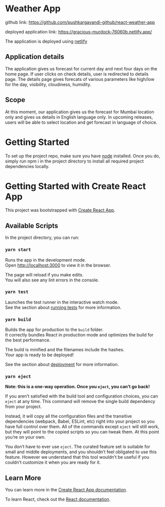 # Weather App
 github link: https://github.com/pushkargavandi-github/react-weather-app
 
 deployed application link: https://gracious-murdock-76060b.netlify.app/
 
 The application is deployed using [netlify](https://www.netlify.com/)
 
## Application details

The application gives us forecast for current day and next four days on the home page. If user clicks on check details, user is redirected to details page.
The details page gives forecats of various parameters like high/low for the day, visibility, cloudiness, humidity.
 
## Scope

At this moment, our application gives us the forecast for Mumbai location only and gives us details in English language only.
In upcoming releases, users will be able to select location and get forecast in language of choice.          

# Getting Started
To set up the project repo, make sure you have [node](http://nodejs.org/) installed.
Once you do, simply run npm i in the project directory to install all required project dependencies locally. 
 
# Getting Started with Create React App

This project was bootstrapped with [Create React App](https://github.com/facebook/create-react-app).

## Available Scripts

In the project directory, you can run:

### `yarn start`

Runs the app in the development mode.\
Open [http://localhost:3000](http://localhost:3000) to view it in the browser.

The page will reload if you make edits.\
You will also see any lint errors in the console.

### `yarn test`

Launches the test runner in the interactive watch mode.\
See the section about [running tests](https://facebook.github.io/create-react-app/docs/running-tests) for more information.

### `yarn build`

Builds the app for production to the `build` folder.\
It correctly bundles React in production mode and optimizes the build for the best performance.

The build is minified and the filenames include the hashes.\
Your app is ready to be deployed!

See the section about [deployment](https://facebook.github.io/create-react-app/docs/deployment) for more information.

### `yarn eject`

**Note: this is a one-way operation. Once you `eject`, you can’t go back!**

If you aren’t satisfied with the build tool and configuration choices, you can `eject` at any time. This command will remove the single build dependency from your project.

Instead, it will copy all the configuration files and the transitive dependencies (webpack, Babel, ESLint, etc) right into your project so you have full control over them. All of the commands except `eject` will still work, but they will point to the copied scripts so you can tweak them. At this point you’re on your own.

You don’t have to ever use `eject`. The curated feature set is suitable for small and middle deployments, and you shouldn’t feel obligated to use this feature. However we understand that this tool wouldn’t be useful if you couldn’t customize it when you are ready for it.

## Learn More

You can learn more in the [Create React App documentation](https://facebook.github.io/create-react-app/docs/getting-started).

To learn React, check out the [React documentation](https://reactjs.org/).
